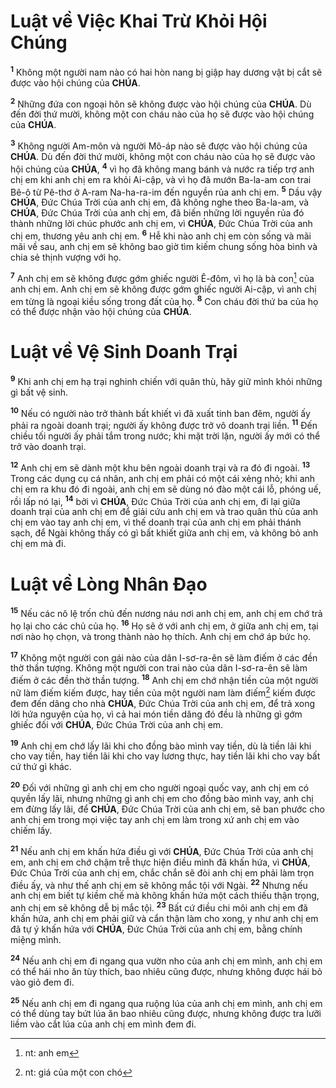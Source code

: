 # Luật về Việc Khai Trừ Khỏi Hội Chúng
<sup><b>1</b></sup> Không một người nam nào có hai hòn nang bị giập hay dương vật bị cắt sẽ được vào hội chúng của **CHÚA**.

<sup><b>2</b></sup> Những đứa con ngoại hôn sẽ không được vào hội chúng của **CHÚA**. Dù đến đời thứ mười, không một con cháu nào của họ sẽ được vào hội chúng của **CHÚA**.

<sup><b>3</b></sup> Không người Am-môn và người Mô-áp nào sẽ được vào hội chúng của **CHÚA**. Dù đến đời thứ mười, không một con cháu nào của họ sẽ được vào hội chúng của **CHÚA**, <sup><b>4</b></sup> vì họ đã không mang bánh và nước ra tiếp trợ anh chị em khi anh chị em ra khỏi Ai-cập, và vì họ đã mướn Ba-la-am con trai Bê-ô từ Pê-thơ ở A-ram Na-ha-ra-im đến nguyền rủa anh chị em. <sup><b>5</b></sup> Dầu vậy **CHÚA**, Đức Chúa Trời của anh chị em, đã không nghe theo Ba-la-am, và **CHÚA**, Đức Chúa Trời của anh chị em, đã biến những lời nguyền rủa đó thành những lời chúc phước anh chị em, vì **CHÚA**, Đức Chúa Trời của anh chị em, thương yêu anh chị em. <sup><b>6</b></sup> Hễ khi nào anh chị em còn sống và mãi mãi về sau, anh chị em sẽ không bao giờ tìm kiếm chung sống hòa bình và chia sẻ thịnh vượng với họ.

<sup><b>7</b></sup> Anh chị em sẽ không được gớm ghiếc người Ê-đôm, vì họ là bà con[^1] của anh chị em. Anh chị em sẽ không được gớm ghiếc người Ai-cập, vì anh chị em từng là ngoại kiều sống trong đất của họ. <sup><b>8</b></sup> Con cháu đời thứ ba của họ có thể được nhận vào hội chúng của **CHÚA**.


# Luật về Vệ Sinh Doanh Trại
<sup><b>9</b></sup> Khi anh chị em hạ trại nghinh chiến với quân thù, hãy giữ mình khỏi những gì bất vệ sinh.

<sup><b>10</b></sup> Nếu có người nào trở thành bất khiết vì đã xuất tinh ban đêm, người ấy phải ra ngoài doanh trại; người ấy không được trở vô doanh trại liền. <sup><b>11</b></sup> Đến chiều tối người ấy phải tắm trong nước; khi mặt trời lặn, người ấy mới có thể trở vào doanh trại.

<sup><b>12</b></sup> Anh chị em sẽ dành một khu bên ngoài doanh trại và ra đó đi ngoài. <sup><b>13</b></sup> Trong các dụng cụ cá nhân, anh chị em phải có một cái xẻng nhỏ; khi anh chị em ra khu đó đi ngoài, anh chị em sẽ dùng nó đào một cái lỗ, phóng uế, rồi lấp nó lại, <sup><b>14</b></sup> bởi vì **CHÚA**, Đức Chúa Trời của anh chị em, đi lại giữa doanh trại của anh chị em để giải cứu anh chị em và trao quân thù của anh chị em vào tay anh chị em, vì thế doanh trại của anh chị em phải thánh sạch, để Ngài không thấy có gì bất khiết giữa anh chị em, và không bỏ anh chị em mà đi.


# Luật về Lòng Nhân Đạo
<sup><b>15</b></sup> Nếu các nô lệ trốn chủ đến nương náu nơi anh chị em, anh chị em chớ trả họ lại cho các chủ của họ. <sup><b>16</b></sup> Họ sẽ ở với anh chị em, ở giữa anh chị em, tại nơi nào họ chọn, và trong thành nào họ thích. Anh chị em chớ áp bức họ.

<sup><b>17</b></sup> Không một người con gái nào của dân I-sơ-ra-ên sẽ làm điếm ở các đền thờ thần tượng. Không một người con trai nào của dân I-sơ-ra-ên sẽ làm điếm ở các đền thờ thần tượng. <sup><b>18</b></sup> Anh chị em chớ nhận tiền của một người nữ làm điếm kiếm được, hay tiền của một người nam làm điếm[^2] kiếm được đem đến dâng cho nhà **CHÚA**, Đức Chúa Trời của anh chị em, để trả xong lời hứa nguyện của họ, vì cả hai món tiền dâng đó đều là những gì gớm ghiếc đối với **CHÚA**, Đức Chúa Trời của anh chị em.

<sup><b>19</b></sup> Anh chị em chớ lấy lãi khi cho đồng bào mình vay tiền, dù là tiền lãi khi cho vay tiền, hay tiền lãi khi cho vay lương thực, hay tiền lãi khi cho vay bất cứ thứ gì khác.

<sup><b>20</b></sup> Đối với những gì anh chị em cho người ngoại quốc vay, anh chị em có quyền lấy lãi, nhưng những gì anh chị em cho đồng bào mình vay, anh chị em đừng lấy lãi, để **CHÚA**, Đức Chúa Trời của anh chị em, sẽ ban phước cho anh chị em trong mọi việc tay anh chị em làm trong xứ anh chị em vào chiếm lấy.

<sup><b>21</b></sup> Nếu anh chị em khấn hứa điều gì với **CHÚA**, Đức Chúa Trời của anh chị em, anh chị em chớ chậm trễ thực hiện điều mình đã khấn hứa, vì **CHÚA**, Đức Chúa Trời của anh chị em, chắc chắn sẽ đòi anh chị em phải làm trọn điều ấy, và như thế anh chị em sẽ không mắc tội với Ngài. <sup><b>22</b></sup> Nhưng nếu anh chị em biết tự kiềm chế mà không khấn hứa một cách thiếu thận trọng, anh chị em sẽ không dễ bị mắc tội. <sup><b>23</b></sup> Bất cứ điều chi môi anh chị em đã khấn hứa, anh chị em phải giữ và cẩn thận làm cho xong, y như anh chị em đã tự ý khấn hứa với **CHÚA**, Đức Chúa Trời của anh chị em, bằng chính miệng mình.

<sup><b>24</b></sup> Nếu anh chị em đi ngang qua vườn nho của anh chị em mình, anh chị em có thể hái nho ăn tùy thích, bao nhiêu cũng được, nhưng không được hái bỏ vào giỏ đem đi.

<sup><b>25</b></sup> Nếu anh chị em đi ngang qua ruộng lúa của anh chị em mình, anh chị em có thể dùng tay bứt lúa ăn bao nhiêu cũng được, nhưng không được tra lưỡi liềm vào cắt lúa của anh chị em mình đem đi.

[^1]: nt: anh em
[^2]: nt: giá của một con chó